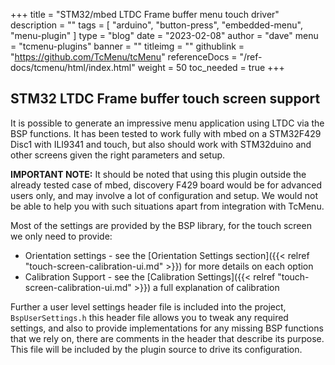 +++
title = "STM32/mbed LTDC Frame buffer menu touch driver"
description = ""
tags = [ "arduino", "button-press", "embedded-menu", "menu-plugin" ]
type = "blog"
date = "2023-02-08"
author =  "dave"
menu = "tcmenu-plugins"
banner = ""
titleimg = ""
githublink = "https://github.com/TcMenu/tcMenu"
referenceDocs = "/ref-docs/tcmenu/html/index.html"
weight = 50
toc_needed = true
+++

## STM32 LTDC Frame buffer touch screen support

It is possible to generate an impressive menu application using LTDC via the BSP functions. It has been tested to work fully with mbed on a STM32F429 Disc1 with ILI9341 and touch, but also should work with STM32duino and other screens given the right parameters and setup.

**IMPORTANT NOTE:** It should be noted that using this plugin outside the already tested case of mbed, discovery F429 board would be for advanced users only, and may involve a lot of configuration and setup. We would not be able to help you with such situations apart from integration with TcMenu.

Most of the settings are provided by the BSP library, for the touch screen we only need to provide:

* Orientation settings - see the [Orientation Settings section]({{< relref "touch-screen-calibration-ui.md" >}}) for more details on each option
* Calibration Support - see the [Calibration Settings]({{< relref "touch-screen-calibration-ui.md" >}}) a full explanation of calibration

Further a user level settings header file is included into the project, `BspUserSettings.h` this header file allows you to tweak any required settings, and also to provide implementations for any missing BSP functions that we rely on, there are comments in the header that describe its purpose. This file will be included by the plugin source to drive its configuration.
